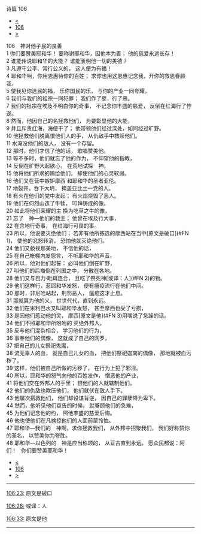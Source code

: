 ﻿





 诗篇 106




* [<](bible/PSA105.md)
* [106](bible/PSA.md)
* [>](bible/PSA107.md)



 
106　神对他子民的良善  
1 你们要赞美耶和华！ 要称谢耶和华，因他本为善； 他的慈爱永远长存！  
2 谁能传说耶和华的大能？ 谁能表明他一切的美德？  
3 凡遵守公平、常行公义的， 这人便为有福！     
4 耶和华啊，你用恩惠待你的百姓； 求你也用这恩惠记念我，开你的救恩眷顾我，  
5 使我见你选民的福， 乐你国民的乐， 与你的产业一同夸耀。     
6 我们与我们的祖宗一同犯罪； 我们作了孽，行了恶。  
7 我们的祖宗在埃及不明白你的奇事， 不记念你丰盛的慈爱， 反倒在红海行了悖逆。  
8 然而，他因自己的名拯救他们， 为要彰显他的大能，  
9 并且斥责红海，海便干了； 他带领他们经过深处，如同经过旷野。  
10 他拯救他们脱离恨他们人的手， 从仇敌手中救赎他们。  
11 水淹没他们的敌人， 没有一个存留。  
12 那时，他们才信了他的话， 歌唱赞美他。     
13 等不多时，他们就忘了他的作为， 不仰望他的指教，  
14 反倒在旷野大起欲心， 在荒地试探　神。  
15 他将他们所求的赐给他们， 却使他们的心灵软弱。     
16 他们又在营中嫉妒摩西 和耶和华的圣者亚伦。  
17 地裂开，吞下大坍， 掩盖亚比兰一党的人。  
18 有火在他们的党中发起； 有火焰烧毁了恶人。     
19 他们在何烈山造了牛犊， 叩拜铸成的像。  
20 如此将他们荣耀的主 换为吃草之牛的像，  
21 忘了　神—他们的救主； 他曾在埃及行大事，  
22 在含地行奇事， 在红海行可畏的事。  
23 所以，他说要灭绝他们； 若非有他所拣选的摩西站在当中[原文是破口](#FN
1)， 使他的忿怒转消， 恐怕他就灭绝他们。     
24 他们又藐视那美地， 不信他的话，  
25 在自己帐棚内发怨言， 不听耶和华的声音。  
26 所以，他对他们起誓： 必叫他们倒在旷野，  
27 叫他们的后裔倒在列国之中， 分散在各地。     
28 他们又与巴力·毗珥连合， 且吃了祭死神[或译：人](#FN
2)的物。  
29 他们这样行，惹耶和华发怒， 便有瘟疫流行在他们中间。  
30 那时，非尼哈站起，刑罚恶人， 瘟疫这才止息。  
31 那就算为他的义， 世世代代，直到永远。     
32 他们在米利巴水又叫耶和华发怒， 甚至摩西也受了亏损，  
33 是因他们惹动他的灵， 摩西[原文是他](#FN
3)用嘴说了急躁的话。     
34 他们不照耶和华所吩咐的 灭绝外邦人，  
35 反与他们混杂相合， 学习他们的行为，  
36 事奉他们的偶像， 这就成了自己的网罗，  
37 把自己的儿女祭祀鬼魔，  
38 流无辜人的血， 就是自己儿女的血， 把他们祭祀迦南的偶像， 那地就被血污秽了。  
39 这样，他们被自己所做的污秽了， 在行为上犯了邪淫。     
40 所以，耶和华的怒气向他的百姓发作， 憎恶他的产业，  
41 将他们交在外邦人的手里； 恨他们的人就辖制他们。  
42 他们的仇敌也欺压他们， 他们就伏在敌人手下。  
43 他屡次搭救他们， 他们却设谋背逆， 因自己的罪孽降为卑下。  
44 然而，他听见他们哀告的时候， 就眷顾他们的急难，  
45 为他们记念他的约， 照他丰盛的慈爱后悔。  
46 他也使他们在凡掳掠他们的人面前蒙怜恤。     
47 耶和华—我们的　神啊，求你拯救我们， 从外邦中招聚我们， 我们好称赞你的圣名， 以赞美你为夸胜。     
48 耶和华—以色列的　神是应当称颂的， 从亘古直到永远。 愿众民都说：阿们！    你们要赞美耶和华！ 
* [<](bible/PSA105.md)
* [106](bible/PSA.md)
* [>](bible/PSA107.md)





---


[106:23:](#V23)
原文是破口


[106:28:](#V28)
或译：人


[106:33:](#V33)
原文是他




---










